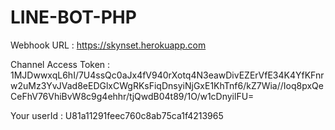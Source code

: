 # LINE-BOT-PHP

Webhook URL	: https://skynset.herokuapp.com

Channel Access Token : 1MJDwwxqL6hI/7U4ssQc0aJx4fV940rXotq4N3eawDivEZErVfE34K4YfKFnrw2uMz3YvJVad8eEDGlxCWgRKsFiqDnsyiNjGxE1KhTnf6/kZ7Wia//Ioq8pxQeCeFhV76VhiBvW8c9g4ehhr/tjQwdB04t89/1O/w1cDnyilFU=

Your userId	: U81a11291feec760c8ab75ca1f4213965
